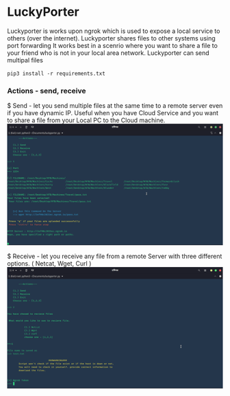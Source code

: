 # LuckyPorter
Luckyporter is works upon ngrok which is used to expose a local service to others (over the internet). Luckyporter shares files to other systems using port forwarding
It works best in a scenrio where you want to share a file to your friend who is not in your local area network. Luckyporter can send multipal files 


```
pip3 install -r requirements.txt
```
### Actions - send, receive

$ Send - let you send multiple files at the same time to a remote server even if you have dynamic IP. Useful when you have Cloud Service and you want to share a file from your Local PC to the Cloud machine.
![Send Image 1](https://github.com/luckythandel/luckyporter/blob/master/Screenshots/Send.png)

$ Receive - let you receive any file from a remote Server with three different options. ( Netcat, Wget, Curl )
![Receive Image 1](https://github.com/luckythandel/luckyporter/blob/master/Screenshots/receive.png)


